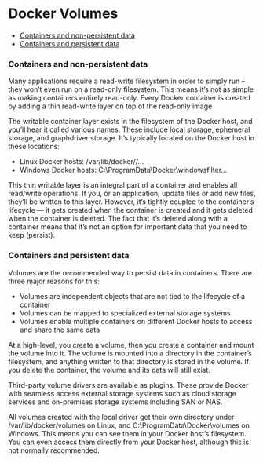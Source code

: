 # Docker Volumes

* [Containers and non-persistent data](#containers-and-non-persistent-data)
* [Containers and persistent data](#containers-and-persistent-data)

### Containers and non-persistent data
Many applications require a read-write filesystem in order to simply run – they won’t even run on a read-only filesystem. This means it’s not as simple as making containers entirely read-only. Every Docker container is created by adding a thin read-write layer on top of the read-only image

The writable container layer exists in the filesystem of the Docker host, and you’ll hear it called various names. These include local storage, ephemeral storage, and graphdriver storage. It’s typically located on the Docker host in these locations:
* Linux Docker hosts: /var/lib/docker/<storage-driver>/...
* Windows Docker hosts: C:\ProgramData\Docker\windowsfilter\...

This thin writable layer is an integral part of a container and enables all read/write operations. If you, or an application, update files or add new files, they’ll be written to this layer. However, it’s tightly coupled to the container’s lifecycle — it gets created when the container is created and it gets deleted when the container is deleted. The fact that it’s deleted along with a container means that it’s not an option for important data that you need to keep (persist).

### Containers and persistent data
Volumes are the recommended way to persist data in containers. There are three major reasons for this:
* Volumes are independent objects that are not tied to the lifecycle of a container
* Volumes can be mapped to specialized external storage systems
* Volumes enable multiple containers on different Docker hosts to access and share the same data

At a high-level, you create a volume, then you create a container and mount the volume into it. The volume is mounted into a directory in the container’s filesystem, and anything written to that directory is stored in the volume. If you delete the container, the volume and its data will still exist.

Third-party volume drivers are available as plugins. These provide Docker with seamless access external storage systems such as cloud storage services and on-premises storage systems including SAN or NAS.

All volumes created with the local driver get their own directory under /var/lib/docker/volumes on Linux, and C:\ProgramData\Docker\volumes on Windows. This means you can see them in your Docker host’s filesystem. You can even access them directly from your Docker host, although this is not normally recommended.